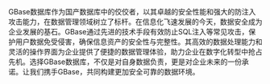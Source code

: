 GBase数据库作为国产数据库中的佼佼者，以其卓越的安全性能和强大的防注入攻击能力，在数据管理领域树立了标杆。在信息化飞速发展的今天，数据安全成为企业发展的基石。GBase通过先进的技术手段有效防止SQL注入等常见攻击，保护用户数据免受侵害，确保信息资产的安全性与完整性。其高效的数据处理能力和灵活的操作界面为企业提供了便捷的数据管理体验，助力企业在数字化转型中抢占先机。选择GBase数据库，不仅是对自身数据负责，更是对企业未来的一份承诺。让我们携手GBase，共同构建更加安全可靠的数据环境。